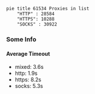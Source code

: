 
```mermaid
pie title 61534 Proxies in list
    "HTTP" : 28584
    "HTTPS": 10288
    "SOCKS" : 30922
```

### Some Info
#### Average Timeout

- mixed: 3.6s
- http: 1.9s
- https: 8.2s
- socks: 5.3s